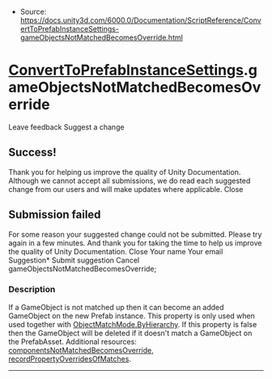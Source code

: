 * Source: https://docs.unity3d.com/6000.0/Documentation/ScriptReference/ConvertToPrefabInstanceSettings-gameObjectsNotMatchedBecomesOverride.html

#  [ConvertToPrefabInstanceSettings](https://docs.unity3d.com/6000.0/Documentation/ScriptReference/ConvertToPrefabInstanceSettings.html).gameObjectsNotMatchedBecomesOverride
Leave feedback
Suggest a change
## Success!
Thank you for helping us improve the quality of Unity Documentation. Although we cannot accept all submissions, we do read each suggested change from our users and will make updates where applicable.
Close
## Submission failed
For some reason your suggested change could not be submitted. Please <a>try again</a> in a few minutes. And thank you for taking the time to help us improve the quality of Unity Documentation.
Close
Your name Your email Suggestion* Submit suggestion
Cancel
gameObjectsNotMatchedBecomesOverride; 
### Description
If a GameObject is not matched up then it can become an added GameObject on the new Prefab instance. This property is only used when used together with [ObjectMatchMode.ByHierarchy](https://docs.unity3d.com/6000.0/Documentation/ScriptReference/ObjectMatchMode.ByHierarchy.html).
If this property is false then the GameObject will be deleted if it doesn't match a GameObject on the PrefabAsset. Additional resources: [componentsNotMatchedBecomesOverride](https://docs.unity3d.com/6000.0/Documentation/ScriptReference/ConvertToPrefabInstanceSettings-componentsNotMatchedBecomesOverride.html), [recordPropertyOverridesOfMatches](https://docs.unity3d.com/6000.0/Documentation/ScriptReference/ConvertToPrefabInstanceSettings-recordPropertyOverridesOfMatches.html).
* * *
